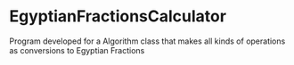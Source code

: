 # EgyptianFractionsCalculator
Program developed for a Algorithm class that makes all kinds of operations as conversions to Egyptian Fractions
